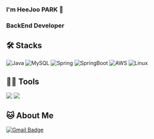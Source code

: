 ### I'm HeeJoo PARK 👋

### BackEnd Developer 

## 🛠️ Stacks

<img alt="Java" src="https://img.shields.io/badge/Java-007396?style=flat-square&logo=Java&logoColor=white"/> <img alt="MySQL" src="https://img.shields.io/badge/MySQL-4479A1?style=flat-square&logo=MySQL&logoColor=white"/> <img alt="Spring" src="https://img.shields.io/badge/Spring-6DB33F?style=flat-square&logo=Spring&logoColor=white"/> <img alt="SpringBoot" src="https://img.shields.io/badge/SpringBoot-6DB33F?style=flat-square&logo=SpringBoot&logoColor=white"/> <img alt="AWS" src="https://img.shields.io/badge/AWS-232F3E?style=flat-square&logo=amazonwebservices&logoColor=white"/> <img alt="Linux" src="https://img.shields.io/badge/Linux-FCC624?style=flat-square&logo=Linux&logoColor=white"/>

##  💪🏼 Tools 

 <img src="https://img.shields.io/badge/GitHub-181717?style=flat-square&logo=GitHub&logoColor=white"/> <img src="https://img.shields.io/badge/IntelliJ IDEA-000000?style=flat-square&logo=IntelliJ IDEA&logoColor=white"/> 

## 🐱 About Me

[![Gmail Badge](https://img.shields.io/badge/Gmail-d14836?style=flat-square&logo=Gmail&logoColor=white&link=mailto:joo3406@gmail.com)](joo3406@gmail.com)
